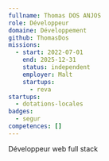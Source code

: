 ```yaml
---
fullname: Thomas DOS ANJOS
role: Développeur
domaine: Développement
github: ThomasDos
missions:
  - start: 2022-07-01
    end: 2025-12-31
    status: independent
    employer: Malt
    startups:
      - reva
startups:
  - dotations-locales
badges:
  - segur
competences: []
---
```

Développeur web full stack